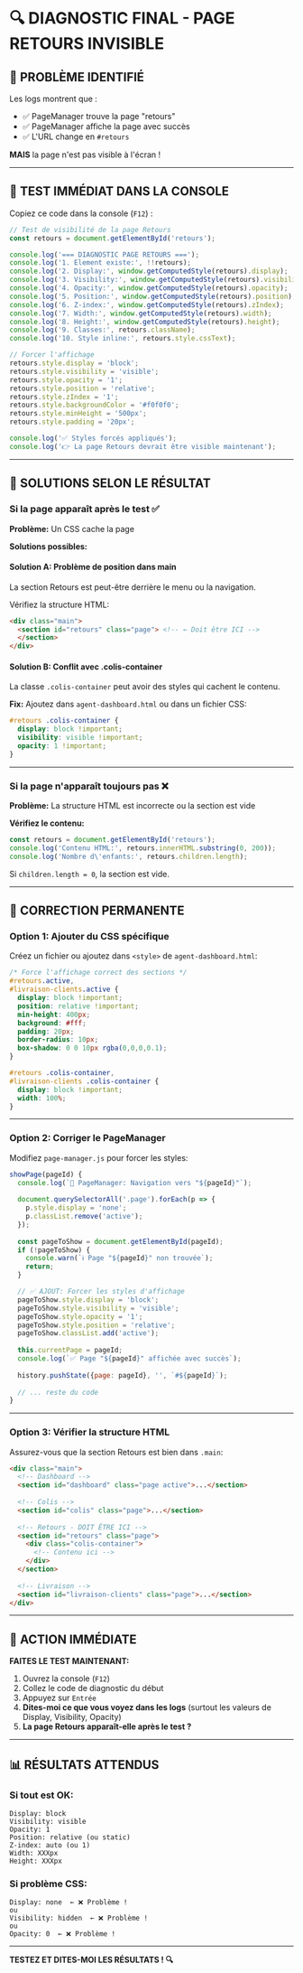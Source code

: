 # 🔍 DIAGNOSTIC FINAL - PAGE RETOURS INVISIBLE

## 🐛 PROBLÈME IDENTIFIÉ

Les logs montrent que :
- ✅ PageManager trouve la page "retours"
- ✅ PageManager affiche la page avec succès
- ✅ L'URL change en `#retours`

**MAIS** la page n'est pas visible à l'écran !

---

## 🧪 TEST IMMÉDIAT DANS LA CONSOLE

Copiez ce code dans la console (`F12`) :

```javascript
// Test de visibilité de la page Retours
const retours = document.getElementById('retours');

console.log('=== DIAGNOSTIC PAGE RETOURS ===');
console.log('1. Element existe:', !!retours);
console.log('2. Display:', window.getComputedStyle(retours).display);
console.log('3. Visibility:', window.getComputedStyle(retours).visibility);
console.log('4. Opacity:', window.getComputedStyle(retours).opacity);
console.log('5. Position:', window.getComputedStyle(retours).position);
console.log('6. Z-index:', window.getComputedStyle(retours).zIndex);
console.log('7. Width:', window.getComputedStyle(retours).width);
console.log('8. Height:', window.getComputedStyle(retours).height);
console.log('9. Classes:', retours.className);
console.log('10. Style inline:', retours.style.cssText);

// Forcer l'affichage
retours.style.display = 'block';
retours.style.visibility = 'visible';
retours.style.opacity = '1';
retours.style.position = 'relative';
retours.style.zIndex = '1';
retours.style.backgroundColor = '#f0f0f0';
retours.style.minHeight = '500px';
retours.style.padding = '20px';

console.log('✅ Styles forcés appliqués');
console.log('👉 La page Retours devrait être visible maintenant');
```

---

## 🎯 SOLUTIONS SELON LE RÉSULTAT

### Si la page apparaît après le test ✅

**Problème:** Un CSS cache la page

**Solutions possibles:**

#### Solution A: Problème de position dans main
La section Retours est peut-être derrière le menu ou la navigation.

Vérifiez la structure HTML:
```html
<div class="main">
  <section id="retours" class="page"> <!-- ← Doit être ICI -->
  </section>
</div>
```

#### Solution B: Conflit avec .colis-container
La classe `.colis-container` peut avoir des styles qui cachent le contenu.

**Fix:** Ajoutez dans `agent-dashboard.html` ou dans un fichier CSS:

```css
#retours .colis-container {
  display: block !important;
  visibility: visible !important;
  opacity: 1 !important;
}
```

---

### Si la page n'apparaît toujours pas ❌

**Problème:** La structure HTML est incorrecte ou la section est vide

**Vérifiez le contenu:**

```javascript
const retours = document.getElementById('retours');
console.log('Contenu HTML:', retours.innerHTML.substring(0, 200));
console.log('Nombre d\'enfants:', retours.children.length);
```

Si `children.length = 0`, la section est vide.

---

## 🔧 CORRECTION PERMANENTE

### Option 1: Ajouter du CSS spécifique

Créez un fichier ou ajoutez dans `<style>` de `agent-dashboard.html`:

```css
/* Force l'affichage correct des sections */
#retours.active,
#livraison-clients.active {
  display: block !important;
  position: relative !important;
  min-height: 400px;
  background: #fff;
  padding: 20px;
  border-radius: 10px;
  box-shadow: 0 0 10px rgba(0,0,0,0.1);
}

#retours .colis-container,
#livraison-clients .colis-container {
  display: block !important;
  width: 100%;
}
```

---

### Option 2: Corriger le PageManager

Modifiez `page-manager.js` pour forcer les styles:

```javascript
showPage(pageId) {
  console.log(`📄 PageManager: Navigation vers "${pageId}"`);
  
  document.querySelectorAll('.page').forEach(p => {
    p.style.display = 'none';
    p.classList.remove('active');
  });
  
  const pageToShow = document.getElementById(pageId);
  if (!pageToShow) {
    console.warn(`ℹ️ Page "${pageId}" non trouvée`);
    return;
  }

  // ✅ AJOUT: Forcer les styles d'affichage
  pageToShow.style.display = 'block';
  pageToShow.style.visibility = 'visible';
  pageToShow.style.opacity = '1';
  pageToShow.style.position = 'relative';
  pageToShow.classList.add('active');
  
  this.currentPage = pageId;
  console.log(`✅ Page "${pageId}" affichée avec succès`);
  
  history.pushState({page: pageId}, '', `#${pageId}`);
  
  // ... reste du code
}
```

---

### Option 3: Vérifier la structure HTML

Assurez-vous que la section Retours est bien dans `.main`:

```html
<div class="main">
  <!-- Dashboard -->
  <section id="dashboard" class="page active">...</section>
  
  <!-- Colis -->
  <section id="colis" class="page">...</section>
  
  <!-- Retours - DOIT ÊTRE ICI -->
  <section id="retours" class="page">
    <div class="colis-container">
      <!-- Contenu ici -->
    </div>
  </section>
  
  <!-- Livraison -->
  <section id="livraison-clients" class="page">...</section>
</div>
```

---

## 🎯 ACTION IMMÉDIATE

**FAITES LE TEST MAINTENANT:**

1. Ouvrez la console (`F12`)
2. Collez le code de diagnostic du début
3. Appuyez sur `Entrée`
4. **Dites-moi ce que vous voyez dans les logs** (surtout les valeurs de Display, Visibility, Opacity)
5. **La page Retours apparaît-elle après le test ?**

---

## 📊 RÉSULTATS ATTENDUS

### Si tout est OK:
```
Display: block
Visibility: visible
Opacity: 1
Position: relative (ou static)
Z-index: auto (ou 1)
Width: XXXpx
Height: XXXpx
```

### Si problème CSS:
```
Display: none  ← ❌ Problème !
ou
Visibility: hidden  ← ❌ Problème !
ou
Opacity: 0  ← ❌ Problème !
```

---

**TESTEZ ET DITES-MOI LES RÉSULTATS ! 🔍**
